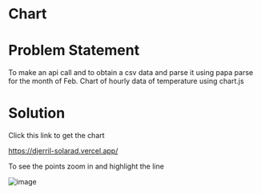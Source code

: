 # Chart

# Problem Statement

To make an api call and to obtain a csv data and parse it using papa parse for the month of Feb. Chart of hourly data of temperature  using chart.js 

# Solution

Click this link to get the chart

https://djerril-solarad.vercel.app/


To see the points zoom in and highlight the line 

![image](https://user-images.githubusercontent.com/63163179/223748631-074e678d-4abc-4fbe-9c02-67e4e0caf9ce.png)

